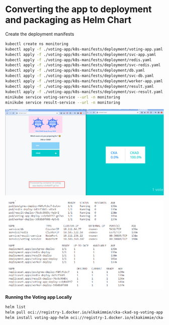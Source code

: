# Converting the app to deployment and packaging as Helm Chart

Create the deployment manifests

```sh
kubectl create ns monitoring
kubectl apply -f ./voting-app/k8s-manifests/deployment/voting-app.yaml
kubectl apply -f ./voting-app/k8s-manifests/deployment/svc-app.yaml
kubectl apply -f ./voting-app/k8s-manifests/deployment/redis.yaml
kubectl apply -f ./voting-app/k8s-manifests/deployment/svc-redis.yaml
kubectl apply -f ./voting-app/k8s-manifests/deployment/db.yaml
kubectl apply -f ./voting-app/k8s-manifests/deployment/svc-db.yaml
kubectl apply -f ./voting-app/k8s-manifests/deployment/worker-app.yaml
kubectl apply -f ./voting-app/k8s-manifests/deployment/result.yaml
kubectl apply -f ./voting-app/k8s-manifests/deployment/svc-result.yaml
minikube service voting-service --url -n monitoring
minikube service result-service --url -n monitoring
```


![](assets/20231220004210.png)

![](assets/20231220004236.png)



**Running the Voting app Locally**

```sh
helm list
helm pull oci://registry-1.docker.io/elkakimmie/cka-ckad-sg-voting-app --version 0.1.0
helm install voting-app-helm oci://registry-1.docker.io/elkakimmie/cka-ckad-sg-voting-app --version 0.1.0
```

